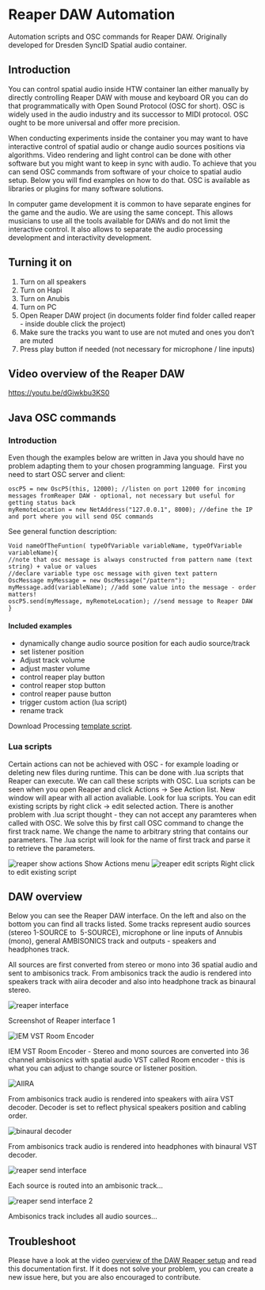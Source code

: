 # Reaper DAW Automation
Automation scripts and OSC commands for Reaper DAW. Originally developed for Dresden SyncID Spatial audio container.

## Introduction
You can control spatial audio inside HTW container lan either manually by directly controlling Reaper DAW with mouse and keyboard OR you can do that programmatically with Open Sound Protocol (OSC for short). OSC is widely used in the audio industry and its successor to MIDI protocol. OSC ought to be more universal and offer more precision. 

When conducting experiments inside the container you may want to have interactive control of spatial audio or change audio sources positions via algorithms. Video rendering and light control can be done with other software but you might want to keep in sync with audio. To achieve that you can send OSC commands from software of your choice to spatial audio setup. Below you will find examples on how to do that. OSC is available as libraries or plugins for many software solutions.

In computer game development it is common to have separate engines for the game and the audio. We are using the same concept. This allows musicians to use all the tools available for DAWs and do not limit the interactive control. It also allows to separate the audio processing development and interactivity development.

## Turning it on
1. Turn on all speakers
2. Turn on Hapi
3. Turn on Anubis
4. Turn on PC
5. Open Reaper DAW project (in documents folder find folder called reaper - inside double click the project)
6. Make sure the tracks you want to use are not muted and ones you don’t are muted
7. Press play button if needed (not necessary for microphone / line inputs)

## Video overview of the Reaper DAW
https://youtu.be/dGiwkbu3KS0

## Java OSC commands
### Introduction
Even though the examples below are written in Java you should have no problem adapting them to your chosen programming language. 
First you need to start OSC server and client:
```
oscP5 = new OscP5(this, 12000); //listen on port 12000 for incoming messages fromReaper DAW - optional, not necessary but useful for getting status back
myRemoteLocation = new NetAddress("127.0.0.1", 8000); //define the IP and port where you will send OSC commands
```
See general function description:
```
Void nameOfTheFuntion( typeOfVariable variableName, typeOfVariable variableName){
//note that osc message is always constructed from pattern name (text string) + value or values
//declare variable type osc message with given text pattern
OscMessage myMessage = new OscMessage("/pattern"); 
myMessage.add(variableName); //add some value into the message - order matters!
oscP5.send(myMessage, myRemoteLocation); //send message to Reaper DAW
}
```
#### Included examples
* dynamically change audio source position for each audio source/track
* set listener position
* Adjust track volume
* adjust master volume
* control reaper play button
* control reaper stop button
* control reaper pause button
* trigger custom action (lua script)
* rename track

Download Processing [template script](reaperOSC).

### Lua scripts
Certain actions can not be achieved with OSC - for example loading or deleting new files during runtime. This can be done with .lua scripts that Reaper can execute. We can call these scripts with OSC.
Lua scripts can be seen when you open Reaper and click Actions -> See Action list. New window will apear with all action avaliable. Look for lua scripts. You can edit existing scripts by right click -> edit selected action.
There is another problem with .lua script thought - they can not accept any paramteres when called with OSC. We solve this by first call OSC command to change the first track name. We change the name to arbitrary string that contains our parameters. The .lua script will look for the name of first track and parse it to retrieve the parameters. 

![reaper show actions](images/showActions.jpg)
Show Actions menu
![reaper edit scripts](images/editActions.jpg)
Right click to edit existing script

## DAW overview
Below you can see the Reaper DAW interface. On the left and also on the bottom you can find all tracks listed. Some tracks represent audio sources (stereo 1-SOURCE to  5-SOURCE), microphone or line inputs of Annubis (mono), general AMBISONICS track and outputs - speakers and headphones track.

All sources are first converted from stereo or mono into 36 spatial audio and sent to ambisonics track. From ambisonics track the audio is rendered into speakers track with aiira decoder and also into headphone track as binaural stereo. 

![reaper interface](images/reaper_gui.png)

Screenshot of Reaper interface 1

![IEM VST Room Encoder](images/iem_room_encoder.png)

IEM VST Room Encoder - Stereo and mono sources are converted into 36 channel ambisonics with spatial audio VST called Room encoder - this is what you can adjust to change source or listener position.

![AIIRA](images/aiira_decoder.png)

From ambisonics track audio is rendered into speakers with aiira VST decoder. Decoder is set to reflect physical speakers position and cabling order.

![binaural decoder](images/binaural_decoder.png)

From ambisonics track audio is rendered into headphones with binaural VST decoder.

![reaper send interface](images/reaper_send.png)

Each source is routed into an ambisonic track…

![reaper send interface 2](images/reaper_send2.png)

Ambisonics track includes all audio sources…

## Troubleshoot
Please have a look at the video [overview of the DAW Reaper setup](https://youtu.be/dGiwkbu3KS0) and read this documentation first. If it does not solve your problem, you can create a new issue here, but you are also encouraged to contribute.

